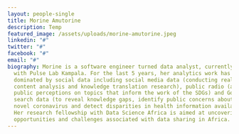 ```yaml
---
layout: people-single
title: Morine Amutorine
description: Temp
featured_image: /assets/uploads/morine-amutorine.jpeg
linkedin: "#"
twitter: "#"
facebook: "#"
email: "#"
biography: Morine is a software engineer turned data analyst, currently working
  with Pulse Lab Kampala. For the last 5 years, her analytics work has been
  dominated by social data including social media data (conducting real-time
  content analysis and knowledge translation research), public radio (analysing
  public perceptions on topics that inform the work of the SDGs) and Google
  search data (to reveal knowledge gaps, identify public concerns about the
  novel coronavirus and detect disparities in health information availability).
  Her research fellowship with Data Science Africa is aimed at uncovering
  opportunities and challenges associated with data sharing in Africa.
---
```

